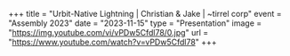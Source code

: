 +++
title = "Urbit-Native Lightning | Christian & Jake | ~tirrel corp"
event = "Assembly 2023"
date = "2023-11-15"
type = "Presentation"
image = "https://img.youtube.com/vi/vPDw5Cfdl78/0.jpg"
url = "https://www.youtube.com/watch?v=vPDw5Cfdl78"
+++